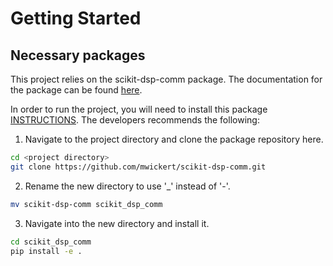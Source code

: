 # Getting Started

## Necessary packages

This project relies on the scikit-dsp-comm package. The documentation for the package can be found [here](https://scikit-dsp-comm.readthedocs.io/en/latest/index.html). 

In order to run the project, you will need to install this package [INSTRUCTIONS](https://scikit-dsp-comm.readthedocs.io/en/latest/readme.html#getting-set-up-on-your-system). The developers recommends the following:

1. Navigate to the project directory and clone the package repository here.

```bash
cd <project directory>
git clone https://github.com/mwickert/scikit-dsp-comm.git
```

2. Rename the new directory to use '_' instead of '-'. 

```bash
mv scikit-dsp-comm scikit_dsp_comm
```

3. Navigate into the new directory and install it. 
   
```bash
cd scikit_dsp_comm
pip install -e .
```